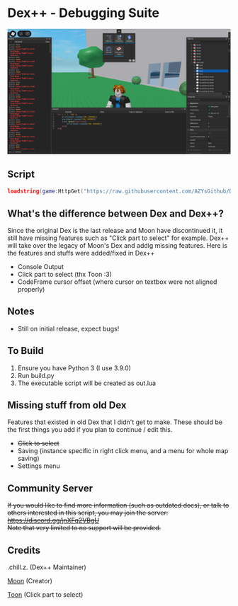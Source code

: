 # Dex++ - Debugging Suite
![Logo](/logo.png)

## Script
```lua
loadstring(game:HttpGet("https://raw.githubusercontent.com/AZYsGithub/DexPlusPlus/refs/heads/master/out.lua"))()
```

## What's the difference between Dex and Dex++?
Since the original Dex is the last release and Moon have discontinued it, it still have missing features such as "Click part to select" for example.
Dex++ will take over the legacy of Moon's Dex and addig missing features.
Here is the features and stuffs were added/fixed in Dex++
- Console Output
- Click part to select (thx Toon :3)
- CodeFrame cursor offset (where cursor on textbox were not aligned properly)

## Notes
- Still on initial release, expect bugs!

## To Build
1. Ensure you have Python 3 (I use 3.9.0)
2. Run build.py
3. The executable script will be created as out.lua


## Missing stuff from old Dex
Features that existed in old Dex that I didn't get to make. These should be the first things you add if you plan to continue / edit this.
- ~~Click to select~~
- Saving (instance specific in right click menu, and a menu for whole map saving)
- Settings menu

## Community Server
~~If you would like to find more information (such as outdated docs), or talk to others interested in this script, you may join the server:<br>https://discord.gg/jnXFq2VBgU<br>
Note that very limited to no support will be provided.~~

## Credits
.chill.z. (Dex++ Maintainer)

[Moon](https://github.com/LorekeeperZinnia/Dex) (Creator)

[Toon](https://github.com/Toon-arch) (Click part to select)
